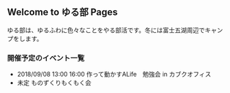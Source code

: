 ## Welcome to ゆる部 Pages

 ゆる部は、ゆるふわに色々なことをやる部活です。冬には富士五湖周辺でキャンプをします。

### 開催予定のイベント一覧

- 2018/09/08 13:00 16:00 作って動かすALife　勉強会 in カブクオフィス
- 未定 ものずくりもくもく会
